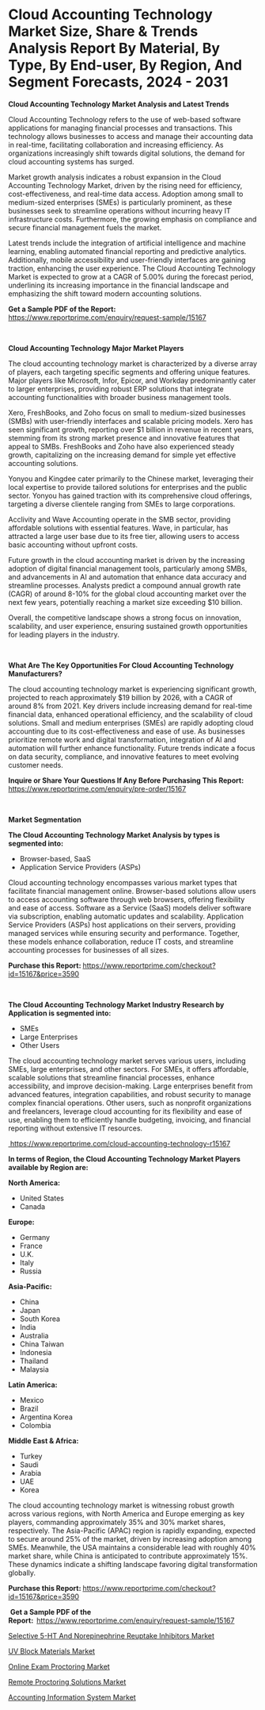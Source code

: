 <p><h1>Cloud Accounting Technology Market Size, Share & Trends Analysis Report By Material, By Type, By End-user, By Region, And Segment Forecasts, 2024 - 2031</h1></p><p><strong>Cloud Accounting Technology Market Analysis and Latest Trends</strong></p>
<p><p>Cloud Accounting Technology refers to the use of web-based software applications for managing financial processes and transactions. This technology allows businesses to access and manage their accounting data in real-time, facilitating collaboration and increasing efficiency. As organizations increasingly shift towards digital solutions, the demand for cloud accounting systems has surged.</p><p>Market growth analysis indicates a robust expansion in the Cloud Accounting Technology Market, driven by the rising need for efficiency, cost-effectiveness, and real-time data access. Adoption among small to medium-sized enterprises (SMEs) is particularly prominent, as these businesses seek to streamline operations without incurring heavy IT infrastructure costs. Furthermore, the growing emphasis on compliance and secure financial management fuels the market.</p><p>Latest trends include the integration of artificial intelligence and machine learning, enabling automated financial reporting and predictive analytics. Additionally, mobile accessibility and user-friendly interfaces are gaining traction, enhancing the user experience. The Cloud Accounting Technology Market is expected to grow at a CAGR of 5.00% during the forecast period, underlining its increasing importance in the financial landscape and emphasizing the shift toward modern accounting solutions.</p></p>
<p><strong>Get a Sample PDF of the Report:&nbsp;</strong> <a href="https://www.reportprime.com/enquiry/request-sample/15167?utm_campaign=1121&utm_medium=2&utm_source=Github&utm_content=ia&utm_term=29112024&utm_id=cloud-accounting-technology">https://www.reportprime.com/enquiry/request-sample/15167</a></p>
<p>&nbsp;</p>
<p><strong>Cloud Accounting Technology Major Market Players</strong></p>
<p><p>The cloud accounting technology market is characterized by a diverse array of players, each targeting specific segments and offering unique features. Major players like Microsoft, Infor, Epicor, and Workday predominantly cater to larger enterprises, providing robust ERP solutions that integrate accounting functionalities with broader business management tools.</p><p>Xero, FreshBooks, and Zoho focus on small to medium-sized businesses (SMBs) with user-friendly interfaces and scalable pricing models. Xero has seen significant growth, reporting over $1 billion in revenue in recent years, stemming from its strong market presence and innovative features that appeal to SMBs. FreshBooks and Zoho have also experienced steady growth, capitalizing on the increasing demand for simple yet effective accounting solutions.</p><p>Yonyou and Kingdee cater primarily to the Chinese market, leveraging their local expertise to provide tailored solutions for enterprises and the public sector. Yonyou has gained traction with its comprehensive cloud offerings, targeting a diverse clientele ranging from SMEs to large corporations.</p><p>Acclivity and Wave Accounting operate in the SMB sector, providing affordable solutions with essential features. Wave, in particular, has attracted a large user base due to its free tier, allowing users to access basic accounting without upfront costs.</p><p>Future growth in the cloud accounting market is driven by the increasing adoption of digital financial management tools, particularly among SMBs, and advancements in AI and automation that enhance data accuracy and streamline processes. Analysts predict a compound annual growth rate (CAGR) of around 8-10% for the global cloud accounting market over the next few years, potentially reaching a market size exceeding $10 billion.</p><p>Overall, the competitive landscape shows a strong focus on innovation, scalability, and user experience, ensuring sustained growth opportunities for leading players in the industry.</p></p>
<p>&nbsp;</p>
<p><strong>What Are The Key Opportunities For Cloud Accounting Technology Manufacturers?</strong></p>
<p><p>The cloud accounting technology market is experiencing significant growth, projected to reach approximately $19 billion by 2026, with a CAGR of around 8% from 2021. Key drivers include increasing demand for real-time financial data, enhanced operational efficiency, and the scalability of cloud solutions. Small and medium enterprises (SMEs) are rapidly adopting cloud accounting due to its cost-effectiveness and ease of use. As businesses prioritize remote work and digital transformation, integration of AI and automation will further enhance functionality. Future trends indicate a focus on data security, compliance, and innovative features to meet evolving customer needs.</p></p>
<p><strong>Inquire or Share Your Questions If Any Before Purchasing This Report:</strong> <a href="https://www.reportprime.com/enquiry/pre-order/15167?utm_campaign=1121&utm_medium=2&utm_source=Github&utm_content=ia&utm_term=29112024&utm_id=cloud-accounting-technology">https://www.reportprime.com/enquiry/pre-order/15167</a></p>
<p>&nbsp;</p>
<p><strong>Market Segmentation</strong></p>
<p><strong>The Cloud Accounting Technology Market Analysis by types is segmented into:</strong></p>
<p><ul><li>Browser-based, SaaS</li><li>Application Service Providers (ASPs)</li></ul></p>
<p><p>Cloud accounting technology encompasses various market types that facilitate financial management online. Browser-based solutions allow users to access accounting software through web browsers, offering flexibility and ease of access. Software as a Service (SaaS) models deliver software via subscription, enabling automatic updates and scalability. Application Service Providers (ASPs) host applications on their servers, providing managed services while ensuring security and performance. Together, these models enhance collaboration, reduce IT costs, and streamline accounting processes for businesses of all sizes.</p></p>
<p><strong>Purchase this Report:&nbsp;</strong><a href="https://www.reportprime.com/checkout?id=15167&price=3590&utm_campaign=1121&utm_medium=2&utm_source=Github&utm_content=ia&utm_term=29112024&utm_id=cloud-accounting-technology">https://www.reportprime.com/checkout?id=15167&price=3590</a></p>
<p>&nbsp;</p>
<p><strong>The Cloud Accounting Technology Market Industry Research by Application is segmented into:</strong></p>
<p><ul><li>SMEs</li><li>Large Enterprises</li><li>Other Users</li></ul></p>
<p><p>The cloud accounting technology market serves various users, including SMEs, large enterprises, and other sectors. For SMEs, it offers affordable, scalable solutions that streamline financial processes, enhance accessibility, and improve decision-making. Large enterprises benefit from advanced features, integration capabilities, and robust security to manage complex financial operations. Other users, such as nonprofit organizations and freelancers, leverage cloud accounting for its flexibility and ease of use, enabling them to efficiently handle budgeting, invoicing, and financial reporting without extensive IT resources.</p></p>
<p><a href="https://www.reportprime.com/cloud-accounting-technology-r15167?utm_campaign=1121&utm_medium=2&utm_source=Github&utm_content=ia&utm_term=29112024&utm_id=cloud-accounting-technology">&nbsp;https://www.reportprime.com/cloud-accounting-technology-r15167</a></p>
<p><strong>In terms of Region, the Cloud Accounting Technology Market Players available by Region are:</strong></p>
<p>
    <p> <strong> North America: </strong>
        <ul>
            <li>United States</li>
            <li>Canada</li>
        </ul>
        </p> 
    <p> <strong> Europe: </strong>
        <ul>
            <li>Germany</li>
            <li>France</li>
            <li>U.K.</li>
            <li>Italy</li>
            <li>Russia</li>
        </ul>
        </p> 
    <p> <strong> Asia-Pacific: </strong>
        <ul>
            <li>China</li>
            <li>Japan</li>
            <li>South Korea</li>
            <li>India</li>
            <li>Australia</li>
            <li>China Taiwan</li>
            <li>Indonesia</li>
            <li>Thailand</li>
            <li>Malaysia</li>
        </ul>
        </p> 
    <p> <strong> Latin America: </strong>
        <ul>
            <li>Mexico</li>
            <li>Brazil</li>
            <li>Argentina Korea</li>
            <li>Colombia</li>
        </ul>
        </p> 
    <p> <strong> Middle East & Africa: </strong>
        <ul>
            <li>Turkey</li>
            <li>Saudi</li>
            <li>Arabia</li>
            <li>UAE</li>
            <li>Korea</li>
        </ul>
    </p>
    </p>
<p><p>The cloud accounting technology market is witnessing robust growth across various regions, with North America and Europe emerging as key players, commanding approximately 35% and 30% market shares, respectively. The Asia-Pacific (APAC) region is rapidly expanding, expected to secure around 25% of the market, driven by increasing adoption among SMEs. Meanwhile, the USA maintains a considerable lead with roughly 40% market share, while China is anticipated to contribute approximately 15%. These dynamics indicate a shifting landscape favoring digital transformation globally.</p></p>
<p><strong>Purchase this Report: </strong><a href="https://www.reportprime.com/checkout?id=15167&price=3590&utm_campaign=1121&utm_medium=2&utm_source=Github&utm_content=ia&utm_term=29112024&utm_id=cloud-accounting-technology">https://www.reportprime.com/checkout?id=15167&price=3590</a></p>
<p>&nbsp;<strong>Get a Sample PDF of the Report:&nbsp;&nbsp;</strong><a href="https://www.reportprime.com/enquiry/request-sample/15167?utm_campaign=1121&utm_medium=2&utm_source=Github&utm_content=ia&utm_term=29112024&utm_id=cloud-accounting-technology">https://www.reportprime.com/enquiry/request-sample/15167</a></p>
<p><strong></strong></p>
<p><p><a href="https://issuu.com/reportprime-2/docs/selective-5-ht-and-norepinephrine-reuptake-inhibit?utm_campaign=1121&utm_medium=2&utm_source=Github&utm_content=ia&utm_term=29112024&utm_id=cloud-accounting-technology">Selective 5-HT And Norepinephrine Reuptake Inhibitors Market</a></p><p><a href="https://issuu.com/reportprime-2/docs/uv-block-materials-market-size-2030.pptx?utm_campaign=1121&utm_medium=2&utm_source=Github&utm_content=ia&utm_term=29112024&utm_id=cloud-accounting-technology">UV Block Materials Market</a></p><p><a href="https://www.linkedin.com/pulse/future-revenue-growth-online-exam-proctoring-market-projected-34goe?utm_campaign=1121&utm_medium=2&utm_source=Github&utm_content=ia&utm_term=29112024&utm_id=cloud-accounting-technology">Online Exam Proctoring Market</a></p><p><a href="https://www.linkedin.com/pulse/assessing-impact-recent-trends-remote-proctoring-solutions-market-g43ge?utm_campaign=1121&utm_medium=2&utm_source=Github&utm_content=ia&utm_term=29112024&utm_id=cloud-accounting-technology">Remote Proctoring Solutions Market</a></p><p><a href="https://github.com/guneycigdem35/Market-Research-Report-List-5/blob/main/accounting-information-system-market.md?utm_campaign=1121&utm_medium=2&utm_source=Github&utm_content=ia&utm_term=29112024&utm_id=cloud-accounting-technology">Accounting Information System Market</a></p></p>